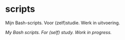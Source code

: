 # scripts

Mijn Bash-scripts.
Voor (zelf)studie. Werk in uitvoering.

*My Bash scripts.
For (self) study. Work in progress.*
